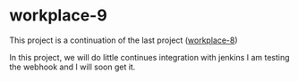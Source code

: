 # workplace-9

This project is a continuation of the last project ([workplace-8](https://github.com/olaniyi2oguns/Workplace-8.git))

In this project, we will do little continues integration with jenkins
I am testing the webhook and I will soon get it.
